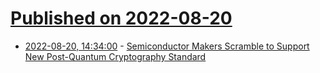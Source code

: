 # [Published on 2022-08-20](index.md)

* [2022-08-20, 14:34:00](https://it.slashdot.org/story/22/08/20/0436251/semiconductor-makers-scramble-to-support-new-post-quantum-cryptography-standard?utm_source=rss1.0mainlinkanon&utm_medium=feed) - [Semiconductor Makers Scramble to Support New Post-Quantum Cryptography Standard](https://it.slashdot.org/story/22/08/20/0436251/semiconductor-makers-scramble-to-support-new-post-quantum-cryptography-standard?utm_source=rss1.0mainlinkanon&utm_medium=feed)
